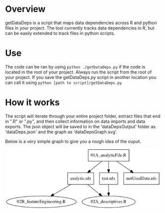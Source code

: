 # Overview
getDataDeps is a script that maps data dependencies across R and python files in your project.
The tool currently tracks data dependencies in R, but can be easily extended to track files in python scripts.

# Use
The code can be ran by using `python ./getDataDeps.py` if the code is located in the root of your project.
Always run the script from the root of your project. If you save the getDataDeps.py script in another location
you can call it using `python [path to script]/getDataDeps.py`

# How it works
The script will iterate through your entire project folder, extract files that end in ".R" or ".py",
and then collect information on data imports and data exports. The json object will be saved to
in the 'dataDepsOutput' folder as 'dataDeps.json' and the graph as 'dataDepsGraph.svg'.

Below is a very simple graph to give you a rough idea of the ouput.

![](./dataDepsOutput/dataDepsGraph.png)
